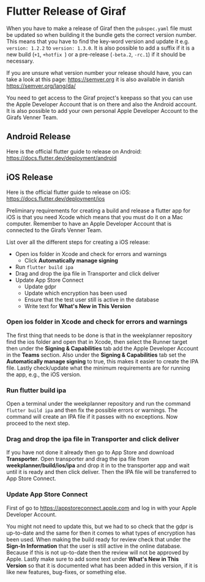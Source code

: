 # Flutter Release of Giraf

When you have to make a release of Giraf then the `pubspec.yaml` file must be updated so when building it the bundle 
gets the correct version number. This means that you have to find the key-word version and update it e.g. 
`version: 1.2.2` to `version: 1.3.0`. It is also possible to add a suffix if it is a new build (`+1`, `+hotfix `) 
or a pre-release (`-beta.2`, `-rc.1`) if it should be necessary.

If you are unsure what version number your release should have, you can take a look at this page:
https://semver.org it is also available in danish https://semver.org/lang/da/

You need to get access to the Giraf project's keepass so that you can use the Apple Developer Account that is on there 
and also the Android account. It is also possible to add your own personal Apple Developer Account to the Girafs Venner 
Team.

## Android Release

Here is the official flutter guide to release on Android: https://docs.flutter.dev/deployment/android

## iOS Release

Here is the official flutter guide to release on iOS: https://docs.flutter.dev/deployment/ios

Preliminary requirements for creating a build and release a flutter app for iOS is that you need Xcode which means that 
you must do it on a Mac computer. Remember to have an Apple Developer Account that is connected to the Girafs Venner 
Team.

List over all the different steps for creating a iOS release:

* Open ios folder in Xcode and check for errors and warnings
    * Click **Automatically manage signing**
* Run `flutter build ipa`
* Drag and drop the ipa file in Transporter and click deliver
* Update App Store Connect
    * Update gdpr
    * Update which encryption has been used
    * Ensure that the test user still is active in the database
    * Write text for **What's New in This Version**

### Open ios folder in Xcode and check for errors and warnings

The first thing that needs to be done is that in the weekplanner repository find the ios folder and open that in Xcode, 
then select the Runner target then under the **Signing & Capabilities** tab add the Apple Developer Account 
in the **Teams** section. Also under the **Signing & Capabilities** tab set the **Automatically manage signing** 
to true, this makes it easier to create the IPA file. Lastly check/update what the minimum requirements are for running 
the app, e.g., the iOS version.

### Run flutter build ipa

Open a terminal under the weekplanner repository and run the command `flutter build ipa` and then fix the possible 
errors or warnings. The command will create an IPA file if it passes with no exceptions. Now proceed to the next step.

### Drag and drop the ipa file in Transporter and click deliver

If you have not done it already then go to App Store and download **Transporter**. Open transporter and drag the ipa 
file from **weekplanner/build/ios/ipa** and drop it in to the transporter app and wait until it is ready and then click 
deliver. Then the IPA file will be transferred to App Store Connect.

### Update App Store Connect

First of go to https://appstoreconnect.apple.com and log in with your Apple Developer Account.

You might not need to update this, but we had to so check that the gdpr is up-to-date and the same for then it comes to 
what types of encryption has been used. When making the build ready for review check that under the 
**Sign-In Information** that the user is still active in the online database. Because if this is not up-to-date then the
review will not be approved by Apple. Lastly make sure to add some text under **What's New in This Version** so that it 
is documented what has been added in this version, if it is like new features, bug-fixes, or something else.
